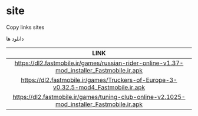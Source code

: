 # site
Copy links sites

 دانلود ها

|LINK|
|:---:|
|https://dl2.fastmobile.ir/games/russian-rider-online-v1.37-mod_installer_Fastmobile.ir.apk|
|https://dl2.fastmobile.ir/games/Truckers-of-Europe-3-v0.32.5-mod4_Fastmobile.ir.apk|
|https://dl2.fastmobile.ir/games/tuning-club-online-v2.1025-mod_installer_Fastmobile.ir.apk|
